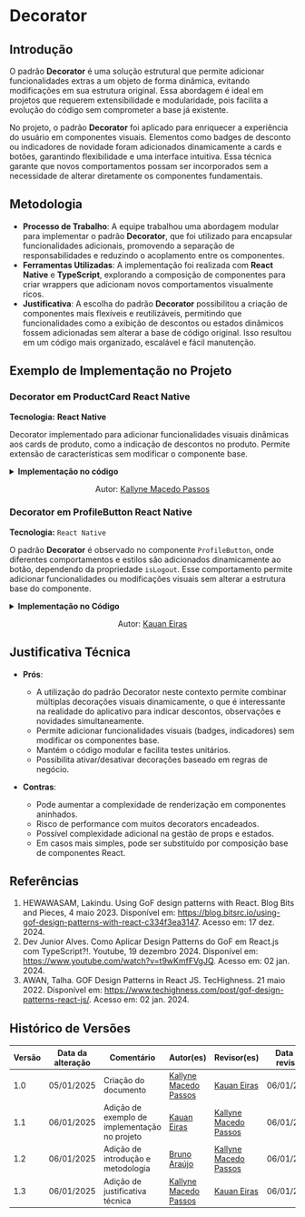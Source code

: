 # Decorator

## Introdução

O padrão **Decorator** é uma solução estrutural que permite adicionar funcionalidades extras a um objeto de forma dinâmica, evitando modificações em sua estrutura original. Essa abordagem é ideal em projetos que requerem extensibilidade e modularidade, pois facilita a evolução do código sem comprometer a base já existente. 

No projeto, o padrão **Decorator** foi aplicado para enriquecer a experiência do usuário em componentes visuais. Elementos como badges de desconto ou indicadores de novidade foram adicionados dinamicamente a cards e botões, garantindo flexibilidade e uma interface intuitiva. Essa técnica garante que novos comportamentos possam ser incorporados sem a necessidade de alterar diretamente os componentes fundamentais.

## Metodologia

- **Processo de Trabalho**: A equipe trabalhou uma abordagem modular para implementar o padrão **Decorator**, que foi utilizado para encapsular funcionalidades adicionais, promovendo a separação de responsabilidades e reduzindo o acoplamento entre os componentes.
- **Ferramentas Utilizadas**: A implementação foi realizada com **React Native** e **TypeScript**, explorando a composição de componentes para criar wrappers que adicionam novos comportamentos visualmente ricos.
- **Justificativa**: A escolha do padrão **Decorator** possibilitou a criação de componentes mais flexíveis e reutilizáveis, permitindo que funcionalidades como a exibição de descontos ou estados dinâmicos fossem adicionadas sem alterar a base de código original. Isso resultou em um código mais organizado, escalável e fácil manutenção.

## Exemplo de Implementação no Projeto

### Decorator em ProductCard React Native

**Tecnologia:** **React Native**

Decorator implementado para adicionar funcionalidades visuais dinâmicas aos cards de produto, como a indicação de descontos no produto. Permite extensão de características sem modificar o componente base.

<details>
<summary><b>Implementação no código</b></summary>

**[Decorator.tsx](https://github.com/UnBArqDsw2024-2/2024.2_G7_Entrega_Entrega_03/blob/553596b858fe00bc8a2990a2b171e84cf9c2539d/src/HungryHub.2024.2-Front/hungryhub/src/components/ProductCard.tsx)**:

![Decorator](assets/decorator.png)


</details>

<center>

Autor: [Kallyne Macedo Passos](https://github.com/kalipassos)

</center>

### Decorator em ProfileButton React Native

**Tecnologia:** `React Native`

O padrão **Decorator** é observado no componente `ProfileButton`, onde diferentes comportamentos e estilos são adicionados dinamicamente ao botão, dependendo da propriedade `isLogout`. Esse comportamento permite adicionar funcionalidades ou modificações visuais sem alterar a estrutura base do componente.

<details>

<summary><b>Implementação no Código</b></summary>

![Decorator - ProfileButton](assets/Decorator%20-%20ProfileButton.png)

</details>

<center>

Autor: [Kauan Eiras](https://github.com/kauaneiras)

</center>

## Justificativa Técnica

- **Prós**:
    - A utilização do padrão Decorator neste contexto  permite combinar múltiplas decorações visuais dinamicamente, o que é interessante na realidade do aplicativo para indicar descontos, observações e novidades simultaneamente.
    - Permite adicionar funcionalidades visuais (badges, indicadores) sem modificar os componentes base.
   - Mantém o código modular e facilita testes unitários.
   - Possibilita ativar/desativar decorações baseado em regras de negócio.

- **Contras**:
    - Pode aumentar a complexidade de renderização em componentes aninhados.
    - Risco de performance com muitos decorators encadeados.
    - Possível complexidade adicional na gestão de props e estados.
    - Em casos mais simples, pode ser substituído por composição base de componentes React.


## Referências

1. HEWAWASAM, Lakindu. Using GoF design patterns with React. Blog Bits and Pieces, 4 maio 2023. Disponível em: https://blog.bitsrc.io/using-gof-design-patterns-with-react-c334f3ea3147. Acesso em: 17 dez. 2024.
2. Dev Junior Alves. Como Aplicar Design Patterns do GoF em React.js com TypeScript?!. Youtube, 19 dezembro 2024. Disponível em: https://www.youtube.com/watch?v=t9wKmfFVgJQ. Acesso em: 02 jan. 2024.
3. AWAN, Talha. GOF Design Patterns in React JS. TecHighness. 21 maio 2022. Disponível em: https://www.techighness.com/post/gof-design-patterns-react-js/. Acesso em: 02 jan. 2024.

## Histórico de Versões

| Versão | Data da alteração | Comentário | Autor(es) | Revisor(es) | Data de revisão |
|--------|-----------|-----------|-----------|-------------|-------------|
| 1.0 | 05/01/2025 | Criação do documento |  [Kallyne Macedo Passos](https://github.com/kalipassos) | [Kauan Eiras](https://github.com/kauaneiras) | 06/01/2025 |
| 1.1 | 06/01/2025 | Adição de exemplo de implementação no projeto | [Kauan Eiras](https://github.com/kauaneiras) | [Kallyne Macedo Passos](https://github.com/kalipassos) | 06/01/2025
| 1.2 | 06/01/2025 | Adição de introdução e metodologia | [Bruno Araújo](https://github.com/brunocva) |[Kallyne Macedo Passos](https://github.com/kalipassos)| 06/01/2025 | 
| 1.3 | 06/01/2025 | Adição de justificativa técnica | [Kallyne Macedo Passos](https://github.com/kalipassos) | [Kauan Eiras](https://github.com/kauaneiras) | 06/01/2025 | 